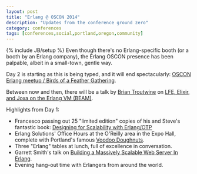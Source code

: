 ```yaml
---
layout: post
title: "Erlang @ OSCON 2014"
description: "Updates from the conference ground zero"
category: conferences
tags: [conferences,social,portland,oregon,community]
---
```

{% include JB/setup %}
Even though there's no Erlang-specific booth (or a booth by an Erlang company),
the Erlang OSCON presence has been palpable, albeit in a small-town, gentle
way.

Day 2 is starting as this is being typed, and it will end spectacularly:
<a href="http://www.meetup.com/Portland-Erlang-User-Group/events/173296812/?fromJoin=173296812">OSCON
Erlang meetup / Birds of a Feather Gathering</a>.

Between now and then, there will be a talk by
<a href="https://twitter.com/bltroutwine">Brian Troutwine</a> on
<a href="www.oscon.com/oscon2014/public/schedule/detail/34281">LFE, Elixir, and Joxa
on the Erlang VM (BEAM)</a>.

Highlights from Day 1:
* Francesco passing out 25 "limited edition" copies of his and Steve's fantastic book:
  <a href="http://shop.oreilly.com/product/0636920024149.do">Designing
  for Scalability with Erlang/OTP<a/>
* Erlang Solutions' Office Hours at the O'Reilly area in the Expo Hall, complete with
  Portland's famous <a href="https://twitter.com/oubiwann/statuses/491645680276885504">Voodoo
  Doughnuts</a>.
* Three "Erlang" tables at lunch, full of excellence in conversation.
* Garrett Smith's talk on <a href="http://www.oscon.com/oscon2014/public/schedule/detail/34881">Building
  a Massively Scalable Web Server In Erlang</a>.
* Evening hang-out time with Erlangers from around the world.


